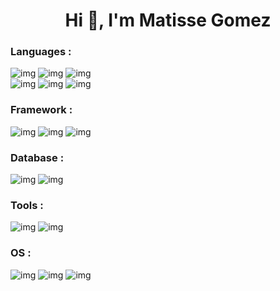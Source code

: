 <h1 align="center">Hi 👋, I'm Matisse Gomez</h1>

<h3 align="left">Languages :</h3>

![img](https://img.shields.io/badge/HTML-E34F26?style=for-the-badge&logo=html5&logoColor=white)
![img](https://img.shields.io/badge/CSS-1572B6?style=for-the-badge&logo=css3&logoColor=white)
![img](https://img.shields.io/badge/JavaScript-F7DF1E?style=for-the-badge&logo=JavaScript&logoColor=white)
\
![img](https://img.shields.io/badge/SQL-D47131?style=for-the-badge&logo=mysql&logoColor=white)
![img](https://img.shields.io/badge/PHP-777BB4?style=for-the-badge&logo=php&logoColor=white)
![img](https://img.shields.io/badge/EJS-B4CA65?style=for-the-badge&logo=ejs&logoColor=white)

<h3 align="left">Framework :</h3>

![img](https://img.shields.io/badge/Node%20JS-6DB450?style=for-the-badge&logo=nodedotjs&logoColor=white)
![img](https://img.shields.io/badge/Sass-CC6699?style=for-the-badge&logo=sass&logoColor=white)
![img](https://img.shields.io/badge/Laravel-F9322C?style=for-the-badge&logo=laravel&logoColor=white)

<h3 align="left">Database :</h3>

![img](https://img.shields.io/badge/Php%20My%20Admin-FF9800?style=for-the-badge&logo=phpmyadmin&logoColor=white)
![img](https://img.shields.io/badge/MongoDB-419F38?style=for-the-badge&logo=mongodb&logoColor=white)


<h3 align="left">Tools :</h3>

![img](https://img.shields.io/badge/Visual_Studio_Code-0078D4?style=for-the-badge&logo=visual%20studio%20code&logoColor=white)
![img](https://img.shields.io/badge/DB%20Diagram-0258ED?style=for-the-badge&logo=diagramsdotnet&logoColor=white)

<h3 align="left">OS :</h3>

![img](https://img.shields.io/badge/mac%20os-000000?style=for-the-badge&logo=apple&logoColor=white)
![img](https://img.shields.io/badge/iOS-000000?style=for-the-badge&logo=ios&logoColor=white)
![img](https://img.shields.io/badge/Windows-0078D6?style=for-the-badge&logo=windows&logoColor=white)
